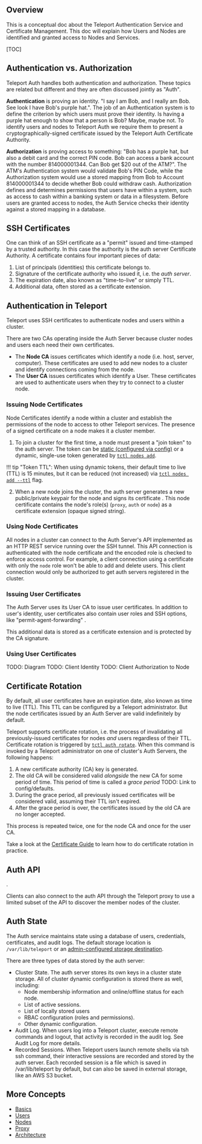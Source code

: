 ## Overview

This is a conceptual doc about the Teleport Authentication Service and Certificate Management. This doc will explain how Users and Nodes are identified and granted access to Nodes and Services.

[TOC]

## Authentication vs. Authorization

Teleport Auth handles both authentication and authorization. These topics are related but different and they are often discussed jointly as "Auth".

**Authentication** is proving an identity. "I say I am Bob, and I really am Bob. See look I have Bob's purple hat.". The job of an Authentication system is to define the criterion by which users must prove their identity. Is having a purple hat enough to show that a person is Bob? Maybe, maybe not. To identify users and nodes to Teleport Auth we require them to present a cryptographically-signed certificate issued by the Teleport Auth Certificate Authority.

**Authorization** is proving access to something: "Bob has a purple hat, but also a debit card and the correct PIN code. Bob can access a bank account with the number 814000001344. Can Bob get $20 out of the ATM?". The ATM's Authentication system would validate Bob's PIN Code, while the Authorization system would use a stored mapping from Bob to Account 814000001344 to decide whether Bob could withdraw cash. Authorization defines and determines permissions that users have within a system, such as access to cash within a banking system or data in a filesystem. Before users are granted access to nodes, the Auth Service checks their identity against a stored mapping in a database.

<!--TODO: Diagram-->

## SSH Certificates

One can think of an SSH certificate as a "permit" issued and time-stamped by a trusted authority. In this case the authority is the auth server Certificate Authority. A certificate contains four important pieces of data:

1. List of principals (identities) this certificate belongs to.
2. Signature of the certificate authority who issued it, i.e. the _auth server_.
3. The expiration date, also known as "time-to-live" or simply TTL.
4. Additional data, often stored as a certificate extension.

## Authentication in Teleport

Teleport uses SSH certificates to authenticate nodes and users within a cluster.

There are two CAs operating inside the Auth Server because cluster nodes and users each need their own certificates. <!--TODO: Explain this more-->

* The **Node CA** issues certificates which identify a node (i.e. host, server, computer). These certificates are used to add new nodes to a cluster and identify connections coming from the node.
* The **User CA** issues certificates which identify a User. These certificates are used to authenticate users when they try to connect to a cluster node.

### Issuing Node Certificates

Node Certificates identify a node within a cluster and establish the permissions of the node to access to other Teleport services. The presence of a signed certificate on a node makes it a cluster member.

<!--TODO Diagram of cluster join in the vein of others system graphics-->

1) To join a cluster for the first time, a node must present a "join token" to the auth server.
The token can be [static (configured via config)](../configuration) or a dynamic, single-use token generated by [`tctl nodes add`](../cli-docs/#tctl-nodes).

!!! tip "Token TTL":
    When using dynamic tokens, their default time to live (TTL) is 15 minutes, but it can be
    reduced (not increased) via [`tctl nodes add --ttl`](../cli-doocs/#tctl-nodes) flag.

2) When a new node joins the cluster, the auth server generates a new public/private keypair for the node and signs its certificate <!--where is it stored?-->. This node certificate contains the node's role(s) (`proxy`, `auth` or `node`) as a certificate extension (opaque signed string).

### Using Node Certificates

All nodes in a cluster can connect to the Auth Server's API <!--Docs about this--> implemented as an HTTP REST service running over the SSH tunnel. This API connection is authenticated with the node certificate and the encoded role is checked to enforce access control. For example, a client connection using a certificate with only the `node` role won't be able to add and delete users. This client connection would only be authorized to get auth servers registered in the cluster.

### Issuing User Certificates

The Auth Server uses its User CA to issue user certificates. In addition to
user's identity, user certificates also contain user roles and SSH options,
like "permit-agent-forwarding" <!--TODO: link to config/set options here-->.

This additional data is stored as a certificate extension and is protected by the CA
signature.

### Using User Certificates

TODO: Diagram
TODO: Client Identity
TODO: Client Authorization to Node

## Certificate Rotation

By default, all user certificates have an expiration date, also known as time to
live (TTL). This TTL can be configured by a Teleport administrator. But the
node certificates issued by an Auth Server are valid indefinitely by default.

Teleport supports certificate rotation, i.e. the process of invalidating all previously-issued certificates for nodes _and_ users regardless of their TTL. Certificate rotation is
triggered by [`tctl auth rotate`](../cli-docs/#tctl-auth). When this command is invoked by a Teleport administrator on one of cluster's Auth Servers, the following happens:

1. A new certificate authority (CA) key is generated.
2. The old CA will be considered valid _alongside_ the new CA for some period of
  time. This period of time is called a _grace period_ TODO: Link to config/defaults.
3. During the grace period, all previously issued certificates will be considered
  valid, assuming their TTL isn't expired.
4. After the grace period is over, the certificates issued by the old CA are no
  longer accepted.

This process is repeated twice, one for the node CA and once for the user CA.

Take a look at the [Certificate Guide](../guides/certificate-rotation) to learn how to do certificate rotation in practice.

## Auth API

 <!--TODO-->.

Clients can also connect to the auth API through the Teleport proxy to use a limited subset of the API to discover the member nodes of the cluster.

## Auth State

<!--When the Auth Service starts for the first time, it generates a public/private keypair and stores it in the configurable key storage.-->

The Auth service maintains state using a database of users, credentials, certificates, and audit logs. The default storage location is `/var/lib/teleport` or an [admin-configured storage destination](../configuration#storage).

There are three types of data stored by the auth server:

* Cluster State. The auth server stores its own keys in a cluster state storage. All of cluster dynamic configuration is stored there as well, including:
    * Node membership information and online/offline status for each node.
    * List of active sessions.
    * List of locally stored users
    * RBAC configuration (roles and permissions).
    * Other dynamic configuration.
* Audit Log. When users log into a Teleport cluster, execute remote commands and logout, that activity is recorded in the audit log. See Audit Log for more details.
* Recorded Sessions. When Teleport users launch remote shells via tsh ssh command, their interactive sessions are recorded and stored by the auth server. Each recorded session is a file which is saved in /var/lib/teleport by default, but can also be saved in external storage, like an AWS S3 bucket.


## More Concepts

* [Basics](./basics)
* [Users](./users)
* [Nodes](./nodes)
* [Proxy](./proxy)
* [Architecture](./architecture)